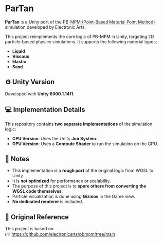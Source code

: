 # ParTan

**ParTan** is a Unity port of the [PB-MPM (Point-Based Material Point Method)](https://github.com/electronicarts/pbmpm/tree/main) simulation developed by Electronic Arts.

This project reimplements the core logic of PB-MPM in Unity, targeting 2D particle-based physics simulations. It supports the following material types:
- **Liquid**
- **Viscous**
- **Elastic**
- **Sand**

## ⚙️ Unity Version

Developed with **Unity 6000.1.14f1**.

## 💻 Implementation Details

This repository contains **two separate implementations** of the simulation logic:

- **CPU Version**: Uses the Unity **Job System**.
- **GPU Version**: Uses a **Compute Shader** to run the simulation on the GPU.

## 📌 Notes

- This implementation is a **rough port** of the original logic from WGSL to Unity.  
- It is **not optimized** for performance or scalability.
- The purpose of this project is to **spare others from converting the WGSL code themselves**.
- Particle visualization is done using **Gizmos** in the Game view.
- **No dedicated renderer** is included.

## 🔗 Original Reference

This project is based on:  
👉 https://github.com/electronicarts/pbmpm/tree/main
